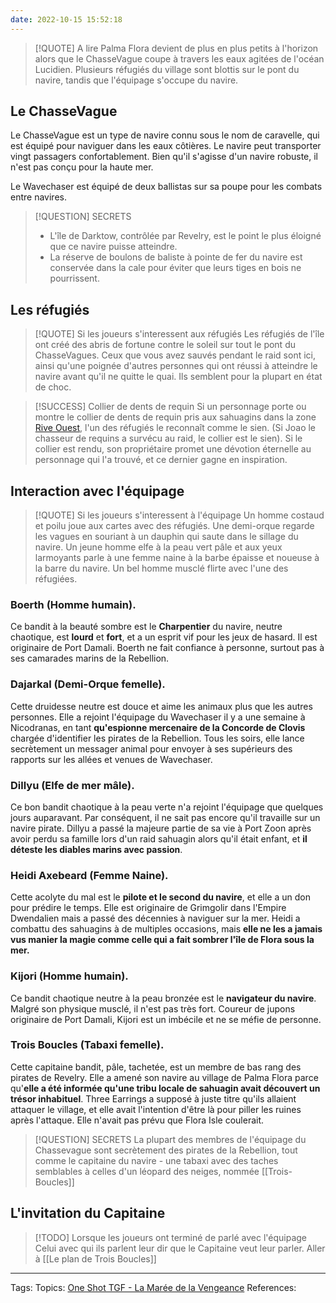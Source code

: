 ```yaml
---
date: 2022-10-15 15:52:18
---
```



> [!QUOTE] A lire
> Palma Flora devient de plus en plus petits à l'horizon alors que le ChasseVague coupe à travers les eaux agitées de l'océan Lucidien. Plusieurs réfugiés du village sont blottis sur le pont du navire, tandis que l'équipage s'occupe du navire.


## Le ChasseVague

Le ChasseVague est un type de navire connu sous le nom de caravelle, qui est équipé pour naviguer dans les eaux côtières. Le navire peut transporter vingt passagers confortablement. Bien qu'il s'agisse d'un navire robuste, il n'est pas conçu pour la haute mer. 

Le Wavechaser est équipé de deux ballistas sur sa poupe pour les combats entre navires. 

> [!QUESTION] SECRETS
> - L'île de Darktow, contrôlée par Revelry, est le point le plus éloigné que ce navire puisse atteindre.
> - La réserve de boulons de baliste à pointe de fer du navire est conservée dans la cale pour éviter que leurs tiges en bois ne pourrissent. 

## Les réfugiés

> [!QUOTE] Si les joueurs s'interessent aux réfugiés
> Les réfugiés de l'île ont créé des abris de fortune contre le soleil sur tout le pont du ChasseVagues. Ceux que vous avez sauvés pendant le raid sont ici, ainsi qu'une poignée d'autres personnes qui ont réussi à atteindre le navire avant qu'il ne quitte le quai.
> Ils semblent pour la plupart en état de choc.

> [!SUCCESS] Collier de dents de requin
> Si un personnage porte ou montre le collier de dents de requin pris aux sahuagins dans la zone [Rive Ouest](Rive%20Ouest.md#Trésor), l'un des réfugiés le reconnaît comme le sien. (Si Joao le chasseur de requins a survécu au raid, le collier est le sien). Si le collier est rendu, son propriétaire promet une dévotion éternelle au personnage qui l'a trouvé, et ce dernier gagne en inspiration.

## Interaction avec l'équipage

> [!QUOTE] Si les joueurs s'interessent à l'équipage
> Un homme costaud et poilu joue aux cartes avec des réfugiés. Une demi-orque regarde les vagues en souriant à un dauphin qui saute dans le sillage du navire. Un jeune homme elfe à la peau vert pâle et aux yeux larmoyants parle à une femme naine à la barbe épaisse et noueuse à la barre du navire. Un bel homme musclé flirte avec l'une des réfugiées.

### Boerth (Homme humain). 
Ce bandit à la beauté sombre est le **Charpentier** du navire, neutre chaotique, est **lourd** et **fort**, et a un esprit vif pour les jeux de hasard. Il est originaire de Port Damali. Boerth ne fait confiance à personne, surtout pas à ses camarades marins de la Rebellion.

### Dajarkal (Demi-Orque femelle). 
Cette druidesse neutre est douce et aime les animaux plus que les autres personnes. Elle a rejoint l'équipage du Wavechaser il y a une semaine à Nicodranas, en tant **qu'espionne mercenaire de la Concorde de Clovis** chargée d'identifier les pirates de la Rebellion. Tous les soirs, elle lance secrètement un messager animal pour envoyer à ses supérieurs des rapports sur les allées et venues de Wavechaser.

### Dillyu (Elfe de mer mâle). 
Ce bon bandit chaotique à la peau verte n'a rejoint l'équipage que quelques jours auparavant. Par conséquent, il ne sait pas encore qu'il travaille sur un navire pirate. Dillyu a passé la majeure partie de sa vie à Port Zoon après avoir perdu sa famille lors d'un raid sahuagin alors qu'il était enfant, et **il déteste les diables marins avec passion**.

### Heidi Axebeard (Femme Naine).
Cette acolyte du mal est le **pilote et le second du navire**, et elle a un don pour prédire le temps. Elle est originaire de Grimgolir dans l'Empire Dwendalien mais a passé des décennies à naviguer sur la mer. Heidi a combattu des sahuagins à de multiples occasions, mais **elle ne les a jamais vus manier la magie comme celle qui a fait sombrer l'île de Flora sous la mer.**

### Kijori (Homme humain). 
Ce bandit chaotique neutre à la peau bronzée est le **navigateur du navire**. Malgré son physique musclé, il n'est pas très fort. Coureur de jupons originaire de Port Damali, Kijori est un imbécile et ne se méfie de personne.

### Trois Boucles (Tabaxi femelle). 
Cette capitaine bandit, pâle, tachetée, est un membre de bas rang des pirates de Revelry. Elle a amené son navire au village de Palma Flora parce qu'**elle a été informée qu'une tribu locale de sahuagin avait découvert un trésor inhabituel**. Three Earrings a supposé à juste titre qu'ils allaient attaquer le village, et elle avait l'intention d'être là pour piller les ruines après l'attaque. Elle n'avait pas prévu que Flora Isle coulerait.

> [!QUESTION] SECRETS
> La plupart des membres de l'équipage du Chassevague sont secrètement des pirates de la Rebellion, tout comme le capitaine du navire - une  tabaxi avec des taches semblables à celles d'un léopard des neiges, nommée [[Trois-Boucles]]

## L'invitation du Capitaine

> [!TODO] Lorsque les joueurs ont terminé de parlé avec l'équipage
> Celui avec qui ils parlent leur dir que le Capitaine veut leur parler. Aller à [[Le plan de Trois Boucles]]


___
Tags: 
Topics: [One Shot TGF - La Marée de la Vengeance](One%20Shot%20TGF%20-%20La%20Marée%20de%20la%20Vengeance.md)
References:







